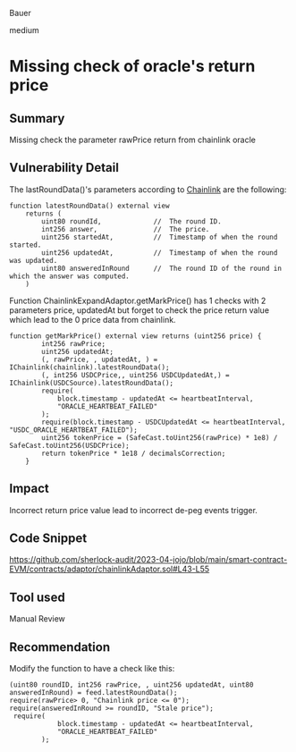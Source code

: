 Bauer

medium

# Missing check of oracle's return price

## Summary
Missing check the parameter rawPrice return from chainlink oracle


## Vulnerability Detail
The lastRoundData()'s parameters according to [Chainlink](https://docs.chain.link/docs/data-feeds/price-feeds/api-reference/) are the following:
```solidity
function latestRoundData() external view
    returns (
        uint80 roundId,             //  The round ID.
        int256 answer,              //  The price.
        uint256 startedAt,          //  Timestamp of when the round started.
        uint256 updatedAt,          //  Timestamp of when the round was updated.
        uint80 answeredInRound      //  The round ID of the round in which the answer was computed.
    )
```
Function ChainlinkExpandAdaptor.getMarkPrice() has 1 checks with 2 parameters price, updatedAt but forget to check the price return value which lead to the 0 price data from chainlink.
```solidity
function getMarkPrice() external view returns (uint256 price) {
        int256 rawPrice;
        uint256 updatedAt;
        (, rawPrice, , updatedAt, ) = IChainlink(chainlink).latestRoundData();
        (, int256 USDCPrice,, uint256 USDCUpdatedAt,) = IChainlink(USDCSource).latestRoundData();
        require(
            block.timestamp - updatedAt <= heartbeatInterval,
            "ORACLE_HEARTBEAT_FAILED"
        );
        require(block.timestamp - USDCUpdatedAt <= heartbeatInterval, "USDC_ORACLE_HEARTBEAT_FAILED");
        uint256 tokenPrice = (SafeCast.toUint256(rawPrice) * 1e8) / SafeCast.toUint256(USDCPrice);
        return tokenPrice * 1e18 / decimalsCorrection;
    }
```

## Impact
Incorrect return price value lead to incorrect de-peg events trigger.


## Code Snippet
https://github.com/sherlock-audit/2023-04-jojo/blob/main/smart-contract-EVM/contracts/adaptor/chainlinkAdaptor.sol#L43-L55

## Tool used

Manual Review

## Recommendation
Modify the function to have a check like this:
```solidity
(uint80 roundID, int256 rawPrice, , uint256 updatedAt, uint80 answeredInRound) = feed.latestRoundData();
require(rawPrice> 0, "Chainlink price <= 0"); 
require(answeredInRound >= roundID, "Stale price");
 require(
            block.timestamp - updatedAt <= heartbeatInterval,
            "ORACLE_HEARTBEAT_FAILED"
        );
```